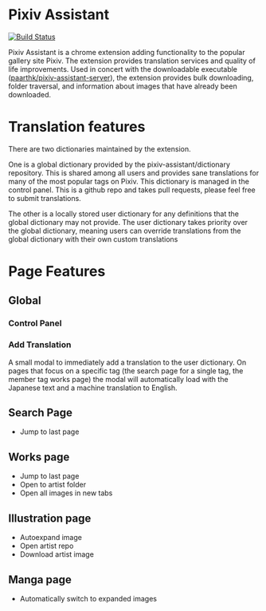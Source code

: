 # Pixiv Assistant 
[![Build Status](https://travis-ci.org/paarthk/pixiv-assistant.svg?branch=master)](https://travis-ci.org/paarthk/pixiv-assistant)

Pixiv Assistant is a chrome extension adding functionality to the popular gallery site Pixiv. The extension provides translation services and quality of life improvements. Used in concert with the downloadable executable ([paarthk/pixiv-assistant-server](https://github.com/paarthk/pixiv-assistant-server)), the extension provides bulk downloading, folder traversal, and information about images that have already been downloaded. 

# Translation features

There are two dictionaries maintained by the extension. 

One is a global dictionary provided by the pixiv-assistant/dictionary repository. This is shared among all users and provides sane translations for many of the most popular tags on Pixiv. This dictionary is managed in the control panel. This is a github repo and takes pull requests, please feel free to submit translations. 

The other is a locally stored user dictionary for any definitions that the global dictionary may not provide. The user dictionary takes priority over the global dictionary, meaning users can override translations from the global dictionary with their own custom translations

# Page Features

## Global

### Control Panel

### Add Translation

A small modal to immediately add a translation to the user dictionary. On pages that focus on a specific tag (the search page for a single tag, the member tag works page) the modal will automatically load with the Japanese text and a machine translation to English.

## Search Page

 * Jump to last page

## Works page

 * Jump to last page
 * Open to artist folder
 * Open all images in new tabs

## Illustration page

 * Autoexpand image
 * Open artist repo
 * Download artist image

## Manga page

 * Automatically switch to expanded images
 
